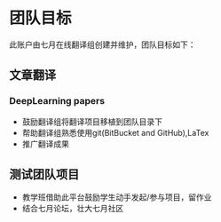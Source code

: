 # 团队目标 #
此账户由七月在线翻译组创建并维护，团队目标如下：

## 文章翻译 ##
### DeepLearning papers ###
* 鼓励翻译组将翻译项目移植到团队目录下
* 帮助翻译组熟悉使用git(BitBucket and GitHub),LaTex
* 推广翻译成果

## 测试团队项目 ##
* 教学班借助此平台鼓励学生动手发起/参与项目，留作业
* 结合七月论坛，壮大七月社区
